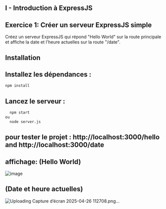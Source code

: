 ## I - Introduction à ExpressJS
## Exercice 1: Créer un serveur ExpressJS simple
Créez un serveur ExpressJS qui répond "Hello World" sur la route principale et affiche la date et l'heure actuelles sur la route "/date".
## Installation
## Installez les dépendances :
   ``` bash command 
npm install
 ```

## Lancez le serveur :
 ``` bash command 
   npm start
ou
   node server.js
 ```
## pour tester le projet : http://localhost:3000/hello  and http://localhost:3000/date  
## affichage: (Hello World)

   ![image](https://github.com/user-attachments/assets/3abb1602-853c-44c2-b873-9a4f32be3c44)

## (Date et heure actuelles)
    

![Uploading Capture d’écran 2025-04-26 112708.png…]()





     

    
